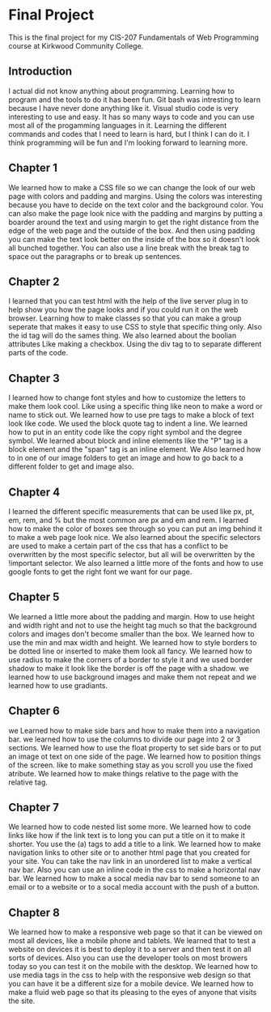 # Final Project

This is the final project for my CIS-207 Fundamentals of Web Programming course at Kirkwood Community College.

## Introduction

I actual did not know anything about programming. Learning how to program and the tools to do it has been fun. Git bash was intresting to learn because I have never done anything like it. Visual studio code is very interesting to use and easy. It has so many ways to code and you can use most all of the progamming languages in it. Learning the different commands and codes that I need to learn is hard, but I think I can do it. I think programming will be fun and I'm looking forward to learning more. 

## Chapter 1 

We learned how to make a CSS file so we can change the look of our web page with colors and padding and margins. Using the colors was interesting because you have to decide on the text color and the background color. You can also make the page look nice with the padding and margins by putting a boarder around the text and using margin to get the right distance from the edge of the web page and the outside of the box. And then using padding you can make the text look better on the inside of the box so it doesn't look all bunched together. You can also use a line break with the break tag to space out the paragraphs or to break up sentences.  

## Chapter 2 

I learned that you can test html with the help of the live server plug in to help show you how the page looks and if you could run it on the web browser. Learning how to make classes so that you can make a group seperate that makes it easy to use CSS to style that specific thing only. Also the id tag will do the sames thing. We also  learned about the boolian attributes Like making a checkbox. Using the div tag to to separate different parts of the code. 

## Chapter 3 

I learned how to change font styles and how to customize the letters to make them look cool. Like using a specific thing like neon to make a word or name to stick out. We learned how to use pre tags to make a block of text look like code. We used the block quote tag to indent a line. We learned how to put in an entity code like the copy right symbol and the degree symbol. We learned about block and inline elements like the "P" tag is a block element and the "span" tag is an inline element. We Also learned how to in one of our image folders to get an image and how to go back to a different folder to get and image also. 

## Chapter 4 

I learned the different specific measurements that can be used like px, pt, em, rem, and % but the most common are px and em and rem. I learned how to make the color of boxes see through so you can put an img behind it to make a web page look nice. We also learned about the specific selectors are used to make a certain part of the css that has a conflict to be overwritten by the most specific selector, but all will be overwritten by the !important selector. We also learned a little more of the fonts and how to use google fonts to get the right font we want for our page. 

## Chapter 5 

We learned a little more about the padding and margin. How to use height and width right and not to use the height tag much so that the background colors and images don't become smaller than the box. We learned how to use the min and max width and height. We learned how to style borders to be dotted line or inserted to make them look all fancy. We learned how to use radius to make the corners of a border to style it and we used border shadow to make it look like the border is off the page with a shadow. we learned how to use background images and make them not repeat and we learned how to use gradiants.

## Chapter 6 

we Learned how to make side bars and how to make them into a navigation bar. we learned how to use the columns to divide our page into 2 or 3 sections. We learned how to use the float property to set side bars or to put an image ot text on one side of the page. We learned how to position things of the screen. like to make something stay as you scroll you use the fixed atribute. We learned how to make things relative to the page with the relative tag. 

## Chapter 7 

We learned how to code nested list some more. We learned how to code links like how if the link text is to long you can put a title on it to make it shorter. You use the (a) tags to add a title to a link. We learned how to make navigation links to other site or to another html page that you created for your site. You can take the nav link in an unordered list to make a vertical nav bar. Also you can use an inline code in the css to make a horizontal nav bar. We learned how to make a socal media nav bar to send someone to an email or to a website or to a socal media account with the push of a button.

## Chapter 8

We learned how to make a responsive web page so that it can be viewed on most all devices, like a mobile phone and tablets. We learned that to test a website on devices it is best to deploy it to a server and then test it on all sorts of devices. Also you can use the developer tools on most browers today so you can test it on the mobile with the desktop. We learned how to use media tags in the css to help with the responsive web design so that you can have it be a different size for a mobile device. We learned how to make a fluid web page so that its pleasing to the eyes of anyone that visits the site.